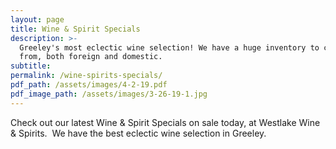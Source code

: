 ```yaml
---
layout: page
title: Wine & Spirit Specials
description: >-
  Greeley's most eclectic wine selection! We have a huge inventory to choose
  from, both foreign and domestic.
subtitle:
permalink: /wine-spirits-specials/
pdf_path: /assets/images/4-2-19.pdf
pdf_image_path: /assets/images/3-26-19-1.jpg
---
```


Check out our latest Wine & Spirit Specials on sale today, at Westlake Wine & Spirits.  We have the best eclectic wine selection in Greeley.